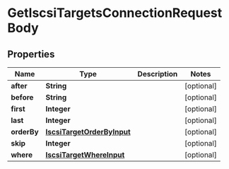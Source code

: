 

# GetIscsiTargetsConnectionRequestBody


## Properties

Name | Type | Description | Notes
------------ | ------------- | ------------- | -------------
**after** | **String** |  |  [optional]
**before** | **String** |  |  [optional]
**first** | **Integer** |  |  [optional]
**last** | **Integer** |  |  [optional]
**orderBy** | [**IscsiTargetOrderByInput**](IscsiTargetOrderByInput.md) |  |  [optional]
**skip** | **Integer** |  |  [optional]
**where** | [**IscsiTargetWhereInput**](IscsiTargetWhereInput.md) |  |  [optional]




